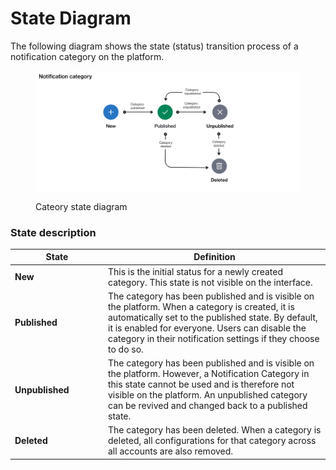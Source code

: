 # State Diagram

The following diagram shows the state (status) transition process of a notification category on the platform.

<figure><img src="../../../../.gitbook/assets/image.png" alt=""><figcaption><p>Cateory state diagram</p></figcaption></figure>

### State description

<table><thead><tr><th width="135">State</th><th>Definition</th></tr></thead><tbody><tr><td><strong>New</strong></td><td>This is the initial status for a newly created category. This state is not visible on the interface.</td></tr><tr><td><strong>Published</strong></td><td>The category has been published and is visible on the platform. When a category is created, it is automatically set to the published state. By default, it is enabled for everyone. Users can disable the category in their notification settings if they choose to do so.</td></tr><tr><td><strong>Unpublished</strong></td><td>The category has been published and is visible on the platform. However, a Notification Category in this state cannot be used and is therefore not visible on the platform. An unpublished category can be revived and changed back to a published state.</td></tr><tr><td><strong>Deleted</strong></td><td>The category has been deleted. When a category is deleted, all configurations for that category across all accounts are also removed.</td></tr></tbody></table>
